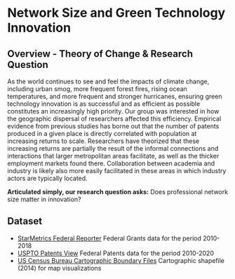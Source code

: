 # Network Size and Green Technology Innovation

## Overview - Theory of Change & Research Question

As the world continues to see and feel the impacts of climate change, including urban smog, more frequent forest fires, rising ocean temperatures, and more frequent and stronger hurricanes, ensuring green technology innovation is as successful and as efficient as possible constitutes an increasingly high priority. Our group was interested in how the geographic dispersal of researchers affected this efficiency. Empirical evidence from previous studies has borne out that the number of patents produced in a given place is directly correlated with population at increasing returns to scale. Researchers have theorized that these increasing returns are partially the result of the informal connections and interactions that larger metropolitan areas facilitate, as well as the thicker employment markets found there. Collaboration between academia and industry is likely also more easily facilitated in these areas in which industry actors are typically located.

**Articulated simply, our research question asks:** 
Does professional network size matter in innovation? 

## Dataset
- [StarMetrics Federal Reporter](https://federalreporter.nih.gov)
  Federal Grants data for the period 2010-2018
- [USPTO Patents View](https://patentsview.org)
  Federal Patents data for the period 2010-2020
- [US Census Bureau Cartographic Boundary Files](https://www.census.gov/geographies/mapping-files/time-series/geo/carto-boundary-file.2014.html)
  Cartographic shapefile (2014) for map visualizations




